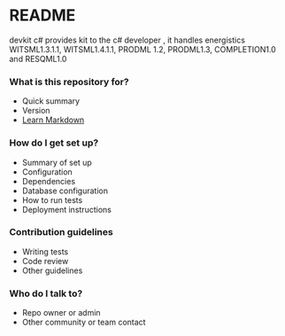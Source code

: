 # README #

devkit c# provides kit to the c# developer , it handles energistics WITSML1.3.1.1, WITSML1.4.1.1, PRODML 1.2, PRODML1.3, COMPLETION1.0 and RESQML1.0

### What is this repository for? ###

* Quick summary
* Version
* [Learn Markdown](https://bitbucket.org/tutorials/markdowndemo)

### How do I get set up? ###

* Summary of set up
* Configuration
* Dependencies
* Database configuration
* How to run tests
* Deployment instructions

### Contribution guidelines ###

* Writing tests
* Code review
* Other guidelines

### Who do I talk to? ###

* Repo owner or admin
* Other community or team contact